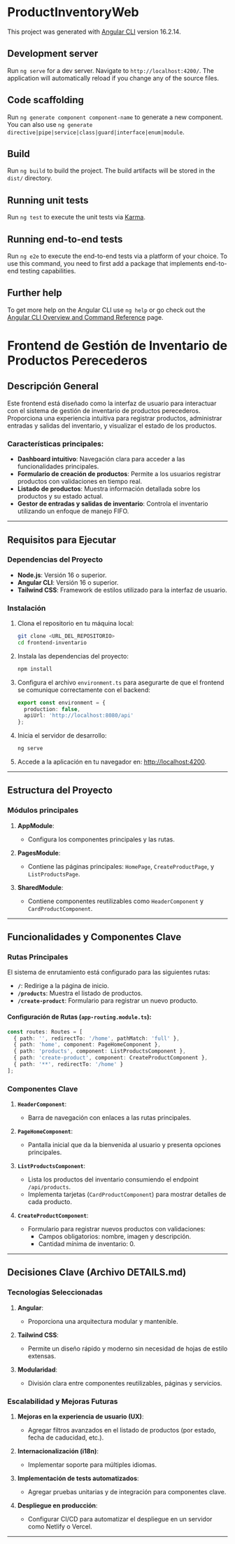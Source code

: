 # ProductInventoryWeb

This project was generated with [Angular CLI](https://github.com/angular/angular-cli) version 16.2.14.

## Development server

Run `ng serve` for a dev server. Navigate to `http://localhost:4200/`. The application will automatically reload if you change any of the source files.

## Code scaffolding

Run `ng generate component component-name` to generate a new component. You can also use `ng generate directive|pipe|service|class|guard|interface|enum|module`.

## Build

Run `ng build` to build the project. The build artifacts will be stored in the `dist/` directory.

## Running unit tests

Run `ng test` to execute the unit tests via [Karma](https://karma-runner.github.io).

## Running end-to-end tests

Run `ng e2e` to execute the end-to-end tests via a platform of your choice. To use this command, you need to first add a package that implements end-to-end testing capabilities.

## Further help

To get more help on the Angular CLI use `ng help` or go check out the [Angular CLI Overview and Command Reference](https://angular.io/cli) page.


# Frontend de Gestión de Inventario de Productos Perecederos

## Descripción General
Este frontend está diseñado como la interfaz de usuario para interactuar con el sistema de gestión de inventario de productos perecederos. Proporciona una experiencia intuitiva para registrar productos, administrar entradas y salidas del inventario, y visualizar el estado de los productos.

### Características principales:
- **Dashboard intuitivo**: Navegación clara para acceder a las funcionalidades principales.
- **Formulario de creación de productos**: Permite a los usuarios registrar productos con validaciones en tiempo real.
- **Listado de productos**: Muestra información detallada sobre los productos y su estado actual.
- **Gestor de entradas y salidas de inventario**: Controla el inventario utilizando un enfoque de manejo FIFO.

---

## Requisitos para Ejecutar

### Dependencias del Proyecto
- **Node.js**: Versión 16 o superior.
- **Angular CLI**: Versión 16 o superior.
- **Tailwind CSS**: Framework de estilos utilizado para la interfaz de usuario.

### Instalación
1. Clona el repositorio en tu máquina local:
   ```bash
   git clone <URL_DEL_REPOSITORIO>
   cd frontend-inventario
   ```

2. Instala las dependencias del proyecto:
   ```bash
   npm install
   ```

3. Configura el archivo `environment.ts` para asegurarte de que el frontend se comunique correctamente con el backend:
   ```typescript
   export const environment = {
     production: false,
     apiUrl: 'http://localhost:8080/api'
   };
   ```

4. Inicia el servidor de desarrollo:
   ```bash
   ng serve
   ```

5. Accede a la aplicación en tu navegador en: [http://localhost:4200](http://localhost:4200).

---

## Estructura del Proyecto

### Módulos principales
1. **AppModule**:
   - Configura los componentes principales y las rutas.

2. **PagesModule**:
   - Contiene las páginas principales: `HomePage`, `CreateProductPage`, y `ListProductsPage`.

3. **SharedModule**:
   - Contiene componentes reutilizables como `HeaderComponent` y `CardProductComponent`.

---

## Funcionalidades y Componentes Clave

### Rutas Principales
El sistema de enrutamiento está configurado para las siguientes rutas:

- **`/`**: Redirige a la página de inicio.
- **`/products`**: Muestra el listado de productos.
- **`/create-product`**: Formulario para registrar un nuevo producto.

#### Configuración de Rutas (`app-routing.module.ts`):
```typescript
const routes: Routes = [
  { path: '', redirectTo: '/home', pathMatch: 'full' },
  { path: 'home', component: PageHomeComponent },
  { path: 'products', component: ListProductsComponent },
  { path: 'create-product', component: CreateProductComponent },
  { path: '**', redirectTo: '/home' }
];
```

### Componentes Clave
1. **`HeaderComponent`**:
   - Barra de navegación con enlaces a las rutas principales.

2. **`PageHomeComponent`**:
   - Pantalla inicial que da la bienvenida al usuario y presenta opciones principales.

3. **`ListProductsComponent`**:
   - Lista los productos del inventario consumiendo el endpoint `/api/products`.
   - Implementa tarjetas (`CardProductComponent`) para mostrar detalles de cada producto.

4. **`CreateProductComponent`**:
   - Formulario para registrar nuevos productos con validaciones:
     - Campos obligatorios: nombre, imagen y descripción.
     - Cantidad mínima de inventario: 0.

---

## Decisiones Clave (Archivo DETAILS.md)

### Tecnologías Seleccionadas
1. **Angular**:
   - Proporciona una arquitectura modular y mantenible.

2. **Tailwind CSS**:
   - Permite un diseño rápido y moderno sin necesidad de hojas de estilo extensas.

3. **Modularidad**:
   - División clara entre componentes reutilizables, páginas y servicios.

### Escalabilidad y Mejoras Futuras
1. **Mejoras en la experiencia de usuario (UX)**:
   - Agregar filtros avanzados en el listado de productos (por estado, fecha de caducidad, etc.).

2. **Internacionalización (i18n)**:
   - Implementar soporte para múltiples idiomas.

3. **Implementación de tests automatizados**:
   - Agregar pruebas unitarias y de integración para componentes clave.

4. **Despliegue en producción**:
   - Configurar CI/CD para automatizar el despliegue en un servidor como Netlify o Vercel.

---

